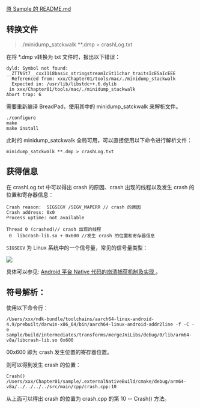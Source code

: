 
[原 Sample 的 README.md](../READMELog.md)


## 转换文件

> ./minidump_satckwalk **.dmp > crashLog.txt

在将 *.dmp v转换为 txt 文件时，报出以下错误：



```
dyld: Symbol not found: __ZTTNSt7__cxx1118basic_stringstreamIcSt11char_traitsIcESaIcEEE
  Referenced from: xxx/Chapter01/tools/mac/./minidump_stackwalk
  Expected in: /usr/lib/libstdc++.6.dylib
 in xxx/Chapter01/tools/mac/./minidump_stackwalk
Abort trap: 6
```

需要重新编译 BreadPad，使用其中的 minidump_satckwalk 来解析文件。

```
./configure
make
make install
```

此时的 minidump_satckwalk 全局可用，可以直接使用以下命令进行解析文件：

```
minidump_satckwalk **.dmp > crashLog.txt
```



## 获得信息

在 crashLog.txt 中可以得出 crash 的原因、crash 出现的线程以及发生 crash 的位置和寄存器信息：

```
Crash reason:  SIGSEGV /SEGV_MAPERR // crash 的原因
Crash address: 0x0
Process uptime: not available

Thread 0 (crashed)// crash 出现的线程
 0  libcrash-lib.so + 0x600 //发生 crash 的位置和寄存器信息
```

`SIGSEGV` 为 Linux 系统中的一个信号量，常见的信号量类型：

![](http://mmbiz.qpic.cn/mmbiz_png/tnZGrhTk4dcsX0ukLriaOfqkZbdJanumaJ7ehcKw5EeGytsSAy4tm3aqicTxvWDdmACkdKWw36Vp5RQgCvVYBwrg/640?wx_fmt=png&tp=webp&wxfrom=5&wx_lazy=1&wx_co=1)

具体可以参见: [Android 平台 Native 代码的崩溃捕获机制及实现
](https://mp.weixin.qq.com/s/g-WzYF3wWAljok1XjPoo7w?)。

## 符号解析：

使用以下命令行：
```
/Users/xxx/ndk-bundle/toolchains/aarch64-linux-android-4.9/prebuilt/darwin-x86_64/bin/aarch64-linux-android-addr2line -f -C -e
sample/build/intermediates/transforms/mergeJniLibs/debug/0/lib/arm64-v8a/libcrash-lib.so 0x600

```

00x600 即为 crash 发生位置的寄存器位置。

则可以得到发生 crash 的位置：

```
Crash()
/Users/xxx/Chapter01/sample/.externalNativeBuild/cmake/debug/arm64-v8a/../../../../src/main/cpp/crash.cpp:10

```

从上面可以得出 crash 的位置为 crash.cpp 的第 10 -- Crash() 方法。
